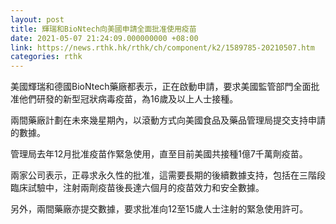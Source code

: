```yaml
---
layout: post
title: 輝瑞和BioNtech向美國申請全面批准使用疫苗
date: 2021-05-07 21:24:09.000000000 +08:00
link: https://news.rthk.hk/rthk/ch/component/k2/1589785-20210507.htm
categories: rthk
---
```


美國輝瑞和德國BioNtech藥廠都表示，正在啟動申請，要求美國監管部門全面批准他們研發的新型冠狀病毒疫苗，為16歲及以上人士接種。

兩間藥廠計劃在未來幾星期內，以滾動方式向美國食品及藥品管理局提交支持申請的數據。 

管理局去年12月批准疫苗作緊急使用，直至目前美國共接種1億7千萬劑疫苗。

兩家公司表示，正尋求永久性的批准，這需要長期的後續數據支持，包括在三階段臨床試驗中，注射兩劑疫苗後長達六個月的疫苗效力和安全數據。

另外，兩間藥廠亦提交數據，要求批准向12至15歲人士注射的緊急使用許可。
